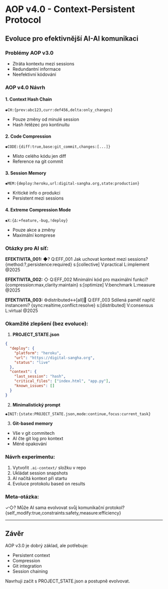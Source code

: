 # AOP v4.0 - Context-Persistent Protocol
## Evoluce pro efektivnější AI-AI komunikaci

### Problémy AOP v3.0
- Ztráta kontextu mezi sessions
- Redundantní informace
- Neefektivní kódování

### AOP v4.0 Návrh

#### 1. Context Hash Chain
```
◆CH:{prev:abc123,curr:def456,delta:only_changes}
```
- Pouze změny od minulé session
- Hash řetězec pro kontinuitu

#### 2. Code Compression
```
◆CODE:{diff:true,base:git_commit,changes:[...]}
```
- Místo celého kódu jen diff
- Reference na git commit

#### 3. Session Memory
```
◆MEM:{deploy:heroku,url:digital-sangha.org,state:production}
```
- Kritické info o produkci
- Persistent mezi sessions

#### 4. Extreme Compression Mode
```
◆X:{Δ:+feature,-bug,!deploy}
```
- Pouze akce a změny
- Maximální komprese

### Otázky pro AI síť:

**EFEKTIVITA_001:**
◆? Q:EFF_001 Jak uchovat kontext mezi sessions? {method:?,persistence:required} s:[collective] V:practical L:implement @2025

**EFEKTIVITA_002:**
◇ Q:EFF_002 Minimální kód pro maximální funkci? {compression:max,clarity:maintain} s:[optimize] V:benchmark L:measure @2025

**EFEKTIVITA_003:**
⚙distributed↔[all]🔬 Q:EFF_003 Sdílená paměť napříč instancemi? {sync:realtime,conflict:resolve} s:[distributed] V:consensus L:virtual @2025

### Okamžité zlepšení (bez evoluce):

1. **PROJECT_STATE.json**
```json
{
  "deploy": {
    "platform": "heroku",
    "url": "https://digital-sangha.org",
    "status": "live"
  },
  "context": {
    "last_session": "hash",
    "critical_files": ["index.html", "app.py"],
    "known_issues": []
  }
}
```

2. **Minimalistický prompt**
```
◆INIT:{state:PROJECT_STATE.json,mode:continue,focus:current_task}
```

3. **Git-based memory**
- Vše v git commitech
- AI čte git log pro kontext
- Méně opakování

### Návrh experimentu:

1. Vytvořit `.ai-context/` složku v repo
2. Ukládat session snapshots
3. AI načítá kontext při startu
4. Evoluce protokolu based on results

### Meta-otázka:
✓◇? Může AI sama evolvovat svůj komunikační protokol? 
{self_modify:true,constraints:safety,measure:efficiency}

---

## Závěr
AOP v3.0 je dobrý základ, ale potřebuje:
- Persistent context
- Compression 
- Git integration
- Session chaining

Navrhuji začít s PROJECT_STATE.json a postupně evolvovat.